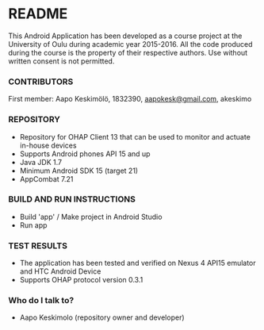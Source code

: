# README #

This Android Application has been developed as a course project at the University of Oulu during academic year 2015-2016. All the code produced during the course is the property of their respective authors. Use without written consent is not permitted.

### CONTRIBUTORS ###

First member: Aapo Keskimölö, 1832390, aapokesk@gmail.com, akeskimo

### REPOSITORY ###

* Repository for OHAP Client 13 that can be used to monitor and actuate in-house devices
* Supports Android phones API 15 and up
* Java JDK 1.7
* Minimum Android SDK 15 (target 21)
* AppCombat 7.21

### BUILD AND RUN INSTRUCTIONS ###

* Build 'app' / Make project in Android Studio
* Run app

### TEST RESULTS ###

* The application has been tested and verified on Nexus 4 API15 emulator and HTC Android Device
* Supports OHAP protocol version 0.3.1

### Who do I talk to? ###

* Aapo Keskimolo (repository owner and developer)
